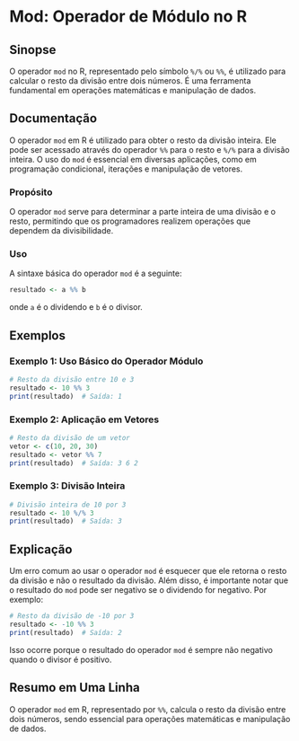 <!--
Meta Description: # Mod: Operador de Módulo no R ## Sinopse O operador `mod` no R, representado pelo símbolo `%/%` ou `%%`, é utilizado para calcular o resto da divisão...
Meta Keywords: divisão, resultado, mod, operador, resto
-->

# Mod: Operador de Módulo no R

## Sinopse
O operador `mod` no R, representado pelo símbolo `%/%` ou `%%`, é utilizado para calcular o resto da divisão entre dois números. É uma ferramenta fundamental em operações matemáticas e manipulação de dados.

## Documentação
O operador `mod` em R é utilizado para obter o resto da divisão inteira. Ele pode ser acessado através do operador `%%` para o resto e `%/%` para a divisão inteira. O uso do `mod` é essencial em diversas aplicações, como em programação condicional, iterações e manipulação de vetores.

### Propósito
O operador `mod` serve para determinar a parte inteira de uma divisão e o resto, permitindo que os programadores realizem operações que dependem da divisibilidade.

### Uso
A sintaxe básica do operador `mod` é a seguinte:

```R
resultado <- a %% b
```
onde `a` é o dividendo e `b` é o divisor.

## Exemplos
### Exemplo 1: Uso Básico do Operador Módulo
```R
# Resto da divisão entre 10 e 3
resultado <- 10 %% 3
print(resultado)  # Saída: 1
```

### Exemplo 2: Aplicação em Vetores
```R
# Resto da divisão de um vetor
vetor <- c(10, 20, 30)
resultado <- vetor %% 7
print(resultado)  # Saída: 3 6 2
```

### Exemplo 3: Divisão Inteira
```R
# Divisão inteira de 10 por 3
resultado <- 10 %/% 3
print(resultado)  # Saída: 3
```

## Explicação
Um erro comum ao usar o operador `mod` é esquecer que ele retorna o resto da divisão e não o resultado da divisão. Além disso, é importante notar que o resultado do `mod` pode ser negativo se o dividendo for negativo. Por exemplo:

```R
# Resto da divisão de -10 por 3
resultado <- -10 %% 3
print(resultado)  # Saída: 2
```

Isso ocorre porque o resultado do operador `mod` é sempre não negativo quando o divisor é positivo.

## Resumo em Uma Linha
O operador `mod` em R, representado por `%%`, calcula o resto da divisão entre dois números, sendo essencial para operações matemáticas e manipulação de dados.